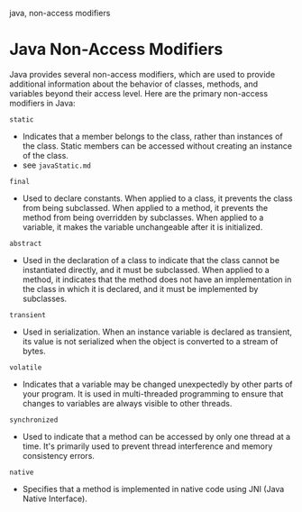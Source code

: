 java, non-access modifiers

# Java Non-Access Modifiers

Java provides several non-access modifiers, which are used to provide additional information about the behavior of classes, methods, and variables beyond their access level. Here are the primary non-access modifiers in Java:

`static`
- Indicates that a member belongs to the class, rather than instances of the class. Static members can be accessed without creating an instance of the class.
- see `javaStatic.md`

`final`
- Used to declare constants. When applied to a class, it prevents the class from being subclassed. When applied to a method, it prevents the method from being overridden by subclasses. When applied to a variable, it makes the variable unchangeable after it is initialized.

`abstract` 
- Used in the declaration of a class to indicate that the class cannot be instantiated directly, and it must be subclassed. When applied to a method, it indicates that the method does not have an implementation in the class in which it is declared, and it must be implemented by subclasses.

`transient`
- Used in serialization. When an instance variable is declared as transient, its value is not serialized when the object is converted to a stream of bytes.

`volatile`
- Indicates that a variable may be changed unexpectedly by other parts of your program. It is used in multi-threaded programming to ensure that changes to variables are always visible to other threads.

`synchronized`
- Used to indicate that a method can be accessed by only one thread at a time. It's primarily used to prevent thread interference and memory consistency errors.

`native`
- Specifies that a method is implemented in native code using JNI (Java Native Interface).
